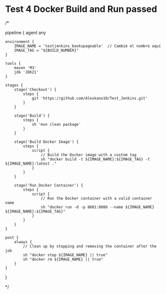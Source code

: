 # Test 4 Docker Build and Run passed

/* 

pipeline {
    agent any

    environment {
        IMAGE_NAME = 'testjenkins_bookspageable'  // Cambié el nombre aquí
        IMAGE_TAG = "${BUILD_NUMBER}"
    }

    tools {
        maven 'M3'
        jdk 'JDK21'
    }

    stages {
        stage('Checkout') {
            steps {
                git 'https://github.com/Alexkano10/Test_Jenkins.git'
            }
        }

        stage('Build') {
            steps {
                sh 'mvn clean package'
            }
        }

        stage('Build Docker Image') {
            steps {
                script {
                    // Build the Docker image with a custom tag
                    sh "docker build -t ${IMAGE_NAME}:${IMAGE_TAG} -t ${IMAGE_NAME}:latest ."
                }
            }
        }

        stage('Run Docker Container') {
            steps {
                script {
                    // Run the Docker container with a valid container name
                    sh "docker run -d -p 8081:8080 --name ${IMAGE_NAME} ${IMAGE_NAME}:${IMAGE_TAG}"
                }
            }
        }
    }

    post {
        always {
            // Clean up by stopping and removing the container after the job
            sh "docker stop ${IMAGE_NAME} || true"
            sh "docker rm ${IMAGE_NAME} || true"
        }
    }
}

*/


